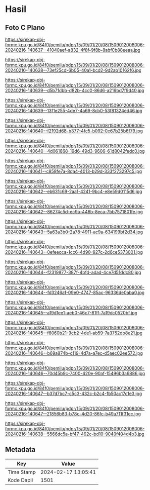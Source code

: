# Hasil

## Foto C Plano

https://sirekap-obj-formc.kpu.go.id/84f0/pemilu/pdpr/15/09/01/20/08/1509012008006-20240216-140637--41040aef-a832-4f8f-9f8b-8abf0b88eeaa.jpg

https://sirekap-obj-formc.kpu.go.id/84f0/pemilu/pdpr/15/09/01/20/08/1509012008006-20240216-140638--73ef25cd-6b05-40a1-bcd2-9d2ab10162f6.jpg

https://sirekap-obj-formc.kpu.go.id/84f0/pemilu/pdpr/15/09/01/20/08/1509012008006-20240216-140639--d5b71dbb-d82b-4cc0-86d6-a216bd7f9d40.jpg

https://sirekap-obj-formc.kpu.go.id/84f0/pemilu/pdpr/15/09/01/20/08/1509012008006-20240216-140639--13f1e255-4de7-4a69-8cb0-53f81324ed46.jpg

https://sirekap-obj-formc.kpu.go.id/84f0/pemilu/pdpr/15/09/01/20/08/1509012008006-20240216-140640--f2192d68-b377-4fc5-b092-0c67b25b6f79.jpg

https://sirekap-obj-formc.kpu.go.id/84f0/pemilu/pdpr/15/09/01/20/08/1509012008006-20240216-140640--4d061868-19d6-49d3-9606-61d8042fedc0.jpg

https://sirekap-obj-formc.kpu.go.id/84f0/pemilu/pdpr/15/09/01/20/08/1509012008006-20240216-140641--c858fe7a-8da4-4013-b29d-333f273297c5.jpg

https://sirekap-obj-formc.kpu.go.id/84f0/pemilu/pdpr/15/09/01/20/08/1509012008006-20240216-140642--eb631c69-2aa1-4241-9bc4-e8e59d0115d6.jpg

https://sirekap-obj-formc.kpu.go.id/84f0/pemilu/pdpr/15/09/01/20/08/1509012008006-20240216-140642--86274c5d-ec9a-448b-8eca-7bb7571801fe.jpg

https://sirekap-obj-formc.kpu.go.id/84f0/pemilu/pdpr/15/09/01/20/08/1509012008006-20240216-140643--5a63a3b0-2a78-4911-ac9a-634199bf2d34.jpg

https://sirekap-obj-formc.kpu.go.id/84f0/pemilu/pdpr/15/09/01/20/08/1509012008006-20240216-140643--0efeecca-1cc6-4d90-927c-2d6ce5373001.jpg

https://sirekap-obj-formc.kpu.go.id/84f0/pemilu/pdpr/15/09/01/20/08/1509012008006-20240216-140644--f2319877-387f-4bfd-adad-4ce7d51ddc80.jpg

https://sirekap-obj-formc.kpu.go.id/84f0/pemilu/pdpr/15/09/01/20/08/1509012008006-20240216-140644--fd3246a1-09e0-4747-85ac-96336de0aba0.jpg

https://sirekap-obj-formc.kpu.go.id/84f0/pemilu/pdpr/15/09/01/20/08/1509012008006-20240216-140645--a19d1ee1-aeb0-46c7-81ff-7a19dc0520bf.jpg

https://sirekap-obj-formc.kpu.go.id/84f0/pemilu/pdpr/15/09/01/20/08/1509012008006-20240216-140645--f6060b21-9cb2-4de1-ab59-7a3752db8e21.jpg

https://sirekap-obj-formc.kpu.go.id/84f0/pemilu/pdpr/15/09/01/20/08/1509012008006-20240216-140646--b69a874b-c119-4d7a-a7ec-d5aec02ee572.jpg

https://sirekap-obj-formc.kpu.go.id/84f0/pemilu/pdpr/15/09/01/20/08/1509012008006-20240216-140646--70d45b9c-7400-420e-90af-15496b3a6886.jpg

https://sirekap-obj-formc.kpu.go.id/84f0/pemilu/pdpr/15/09/01/20/08/1509012008006-20240216-140647--b37d7bc7-c5c3-432c-b2c4-1b50ac17c1e3.jpg

https://sirekap-obj-formc.kpu.go.id/84f0/pemilu/pdpr/15/09/01/20/08/1509012008006-20240216-140647--21856b83-b78c-4d20-86fc-b49a711f31ec.jpg

https://sirekap-obj-formc.kpu.go.id/84f0/pemilu/pdpr/15/09/01/20/08/1509012008006-20240216-140638--5566dc5a-bf47-492c-bd10-9040f404d4b3.jpg


## Metadata

| Key        | Value               |
| ---------- | ------------------- |
| Time Stamp | 2024-02-17 13:05:41 |
| Kode Dapil | 1501                |



